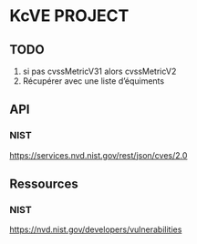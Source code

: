 # KcVE PROJECT


## TODO

1. si pas cvssMetricV31 alors cvssMetricV2
1. Récupérer avec une liste d’équiments



## API

### NIST

https://services.nvd.nist.gov/rest/json/cves/2.0



## Ressources

### NIST

https://nvd.nist.gov/developers/vulnerabilities


